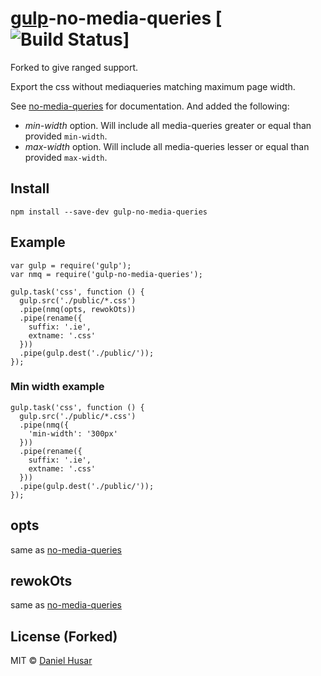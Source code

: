 # [gulp](http://gulpjs.com)-no-media-queries [![Build Status](https://github.com/aemonge/gulp-no-media-queries)]


Forked to give ranged support.

Export the css without mediaqueries matching maximum page width.

See [no-media-queries](https://github.com/danielhusar/no-media-queries) for documentation. And added the following:

* *min-width* option. Will include all media-queries greater or equal than provided `min-width`.
* *max-width* option. Will include all media-queries lesser or equal than provided `max-width`.


## Install

```
npm install --save-dev gulp-no-media-queries
```

## Example

```
var gulp = require('gulp');
var nmq = require('gulp-no-media-queries');

gulp.task('css', function () {
  gulp.src('./public/*.css')
  .pipe(nmq(opts, rewokOts))
  .pipe(rename({
    suffix: '.ie',
    extname: '.css'
  }))
  .pipe(gulp.dest('./public/'));
});

```

### Min width example

```
gulp.task('css', function () {
  gulp.src('./public/*.css')
  .pipe(nmq({
    'min-width': '300px'
  }))
  .pipe(rename({
    suffix: '.ie',
    extname: '.css'
  }))
  .pipe(gulp.dest('./public/'));
});
```


## opts

same as [no-media-queries](https://github.com/danielhusar/no-media-queries#options)

## rewokOts

same as [no-media-queries](https://github.com/danielhusar/no-media-queries#reworkoptions)

## License (Forked)
MIT © [Daniel Husar](https://github.com/danielhusar)
